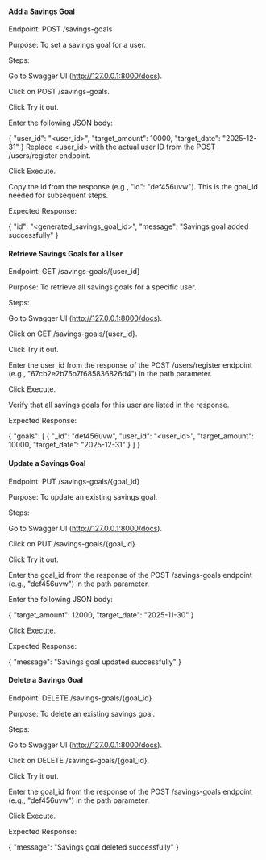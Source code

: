 #### Add a Savings Goal


Endpoint: POST /savings-goals

Purpose: To set a savings goal for a user.

Steps:

Go to Swagger UI (http://127.0.0.1:8000/docs).

Click on POST /savings-goals.

Click Try it out.

Enter the following JSON body:

{
  "user_id": "<user_id>",
  "target_amount": 10000,
  "target_date": "2025-12-31"
}
Replace <user_id> with the actual user ID from the POST /users/register endpoint.

Click Execute.

Copy the id from the response (e.g., "id": "def456uvw"). This is the goal_id needed for subsequent steps.

Expected Response:

{
  "id": "<generated_savings_goal_id>",
  "message": "Savings goal added successfully"
}


#### Retrieve Savings Goals for a User 


Endpoint: GET /savings-goals/{user_id}

Purpose: To retrieve all savings goals for a specific user.

Steps:

Go to Swagger UI (http://127.0.0.1:8000/docs).

Click on GET /savings-goals/{user_id}.

Click Try it out.

Enter the user_id from the response of the POST /users/register endpoint (e.g., "67cb2e2b75b7f685836826d4") in the path parameter.

Click Execute.

Verify that all savings goals for this user are listed in the response.

Expected Response:

{
  "goals": [
    {
      "_id": "def456uvw",
      "user_id": "<user_id>",
      "target_amount": 10000,
      "target_date": "2025-12-31"
    }
  ]
} 



#### Update a Savings Goal 

Endpoint: PUT /savings-goals/{goal_id}

Purpose: To update an existing savings goal.

Steps:

Go to Swagger UI (http://127.0.0.1:8000/docs).

Click on PUT /savings-goals/{goal_id}.

Click Try it out.

Enter the goal_id from the response of the POST /savings-goals endpoint (e.g., "def456uvw") in the path parameter.

Enter the following JSON body:

{
  "target_amount": 12000,
  "target_date": "2025-11-30"
} 

Click Execute.

Expected Response:

{
  "message": "Savings goal updated successfully"
}



#### Delete a Savings Goal


Endpoint: DELETE /savings-goals/{goal_id}

Purpose: To delete an existing savings goal.

Steps:

Go to Swagger UI (http://127.0.0.1:8000/docs).

Click on DELETE /savings-goals/{goal_id}.

Click Try it out.

Enter the goal_id from the response of the POST /savings-goals endpoint (e.g., "def456uvw") in the path parameter.

Click Execute.

Expected Response:

{
  "message": "Savings goal deleted successfully"
} 
